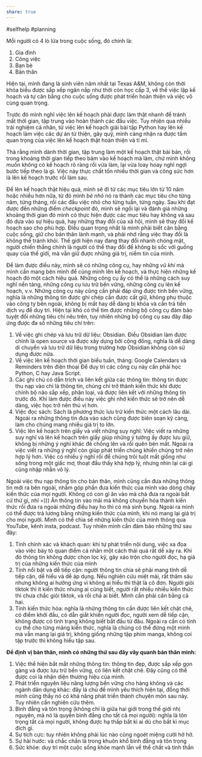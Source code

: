 ```yaml
---
share: true
---
```

#selfhelp #planning



Mỗi người có 4 lò lửa trong cuộc sống, đó chính là:
1. Gia đình
2. Công việc
3. Bạn bè
4. Bản thân

Hiện tại, mình đang là sinh viên năm nhất tại Texas A&M, không còn thời khóa biểu được sắp xếp ngăn nắp như thời còn học cấp 3, về thế việc lập kế hoạch và tự cân bằng cho cuộc sống được phát triển hoàn thiện và việc vô cùng quan trọng.

Trước đó mình nghĩ việc lên kế hoạch phải được làm thật nhanh để tránh mất thời gian, tập trung vào hoàn thành các đầu việc. Tuy nhiên qua nhiều trải nghiệm cá nhân, từ việc lên kế hoạch giải bài tập Python hay lên kế hoạch làm việc các dự án từ thiện, gây quỹ, mình càng nhận ra được tầm quan trọng của việc lên kế hoạch thật hoàn thiện và tỉ mỉ. 

Thà rằng mình dành thời gian, tập trung làm một kế hoạch thật bài bản, rồi trong khoảng thời gian tiếp theo bám vào kế hoạch mà làm, chứ mình không muốn không có kế hoạch rõ ràng rồi vừa làm, lại vừa loay hoay nghĩ ngợi bước tiếp theo là gì. Việc này thực chất tốn nhiều thời gian và công sức hơn là lên kế hoạch trước rồi làm sau.

Để lên kế hoạch thật hiệu quả, mình sẽ đi từ các mục tiêu lớn từ 10 năm hoặc nhiều hơn nữa, từ đó mình *bẻ nhỏ* nó ra thành các mục tiêu cho từng năm, từng tháng, rồi các đầu việc nhỏ cho từng tuần, từng ngày. Sau khi đạt được đến những điểm *checkpoint* đó, mình sẽ ngồi lại và đánh giá những khoảng thời gian đó mình có thực hiện được các mục tiêu hay không và sau đó dựa vào sự hiệu quả, hay những thay đổi của xã hội, mình sẽ thay đổi kế hoạch sao cho phù hợp. Điều quan trọng nhất là mình phải biết cân bằng cuộc sống, giữ cho bản thân lành mạnh, và phải nhớ rằng việc thay đổi là không thể tránh khỏi. Thế giới hiện nay đang thay đổi nhanh chóng mặt, người chiến thắng chính là người có thể thay đổi để không bị sốc với guồng quay của thế giới, mà vẫn giữ được những giá trị, niềm tin của mình.

Để làm được điều này, mình sẽ có những công cụ, hay những *vũ khí* mà mình cần mang bên mình để cùng mình lên kế hoạch, và thực hiện những kế hoạch đó một cách hiệu quả. Những công cụ ấy có thể là những cách suy nghĩ nền tảng, những công cụ lưu trữ bền vững, những công cụ lên kế hoạch, v.v. Những công cụ này cũng cần phải đáp ứng được tính bền vững, nghĩa là những thông tin được ghi chép cần được cất giữ, không phụ thuộc vào công ty bên ngoài, không bị mất hay dễ dàng bị khóa và cần trả tiền dịch vụ để duy trì. Hiện tại khó có thể tìm được những bộ công cụ đảm bảo tuyệt đối những tiêu chí nêu trên, tuy nhiên những bộ công cụ sau đây đáp ứng được đa số những tiêu chí trên:
1. Về việc ghi chép và lưu trữ dữ liệu: Obsidian. Điều Obsidian làm được chính là open source và được xây dựng bởi cộng đồng, nghĩa là dể dàng di chuyển và lưu trữ dữ liệu trong trường hợp Obsidian không còn sử dụng được nữa.
2. Về việc lên kế hoạch thời gian biểu tuần, tháng: Google Calendars và Reminders trên điện thoại
Để duy trì các công cụ này cần phải học Python, C hay Java Script. 
3. Các ghi chú có dẫn trích và liên kết giữa các thông tin: thông tin được thu nạp vào chỉ là thông tin, chúng chỉ trở thành kiến thức khi được chính bộ não sắp xếp, phân loại, và được liên kết với những thông tin trước đó. Khi làm được điều này việc ghi nhớ kiến thức sẽ trở nên dễ dàng, việc học trở nên thú vị hơn.
4. Việc đọc sách: Sách là phương thức lưu trữ kiến thức một cách lâu dài. Ngoài ra những thông tin đưa vào sách cũng được biên soạn kỹ càng, làm cho chúng mang nhiều giá trị to lớn. 
5. Việc lên kế hoạch trên giấy và viết những suy nghĩ: Việc viết ra những suy nghĩ và lên kế hoạch trên giấy giúp những ý tưởng ấy được lưu giữ, không bị những ý nghĩ khác đè chồng lên và rồi quên bén mất. Ngoài ra việc viết ra những ý nghĩ còn giúp phát triển chúng khiến chúng trở nên hợp lý hơn. Việc có nhiều ý nghĩ rồi để chúng trôi tuột mất giống như sống trong một giấc mơ, thoạt đầu thấy khá hợp lý, nhưng nhìn lại cái gì cũng nhập nhằn vô lý. 

Ngoài việc thu nạp thông tin cho bản thân, mình cũng cần đưa những thông tin mới ra bên ngoài, nhằm góp phần đưa kiến thức của mình vào dòng chảy kiến thức của mọi người. Không có con gì ăn vào mà chả đưa ra ngoài bất cứ thứ gì, nhỉ =))) Ăn thông tin vào mãi mà không chuyển hóa thành kiến thức rồi đưa ra ngoài những điều hay ho thì có mà sình bụng. Ngoài ra mình có thể được trả lương bằng những kiến thức của mình, khi nó mang lại giá trị cho mọi người. Mình có thể chia sẽ những kiến thức của mình thông qua YouTube, kênh insta, podcast. Tuy nhiên mình cần đảm bảo những thứ sau đây:
1. Tính chính xác và khách quan: khi tự phát triển nội dung, việc xa đọa vào việc bày tỏ quan điểm cá nhân một cách thái quá rất dễ xảy ra. Khi đó thông tin không được chọn lọc kỹ, gây xáo trộn cho người đọc, hạ giá trị của những kiến thức của mình
2. Tính nổi bật và dễ tiếp cận: người thông tin chia sẽ phải mang tính dễ tiếp cận, dể hiểu và dễ áp dụng. Nếu nghiên cứu miệt mài, rất thâm sâu nhưng không ai hưởng ứng vì không ai hiểu thì thật là cô đơn. Người giỏi tiktok thì ít kiến thức nhưng ai cũng biết, người rất nhiều nhiều kiến thức thì chưa chắc giỏi tiktok, và rồi chả ai biết. Mình cần phải cân bằng cả hai.
3. Tính kiến thức hóa: nghĩa là những thông tin cần được liên kết chặt chẽ, có điểm khởi đầu, có dẫn giắt khiến người đọc, người xem dễ tiếp cận, không được có tình trạng không biết bắt đầu từ đâu. Ngoài ra cần có tính cụ thể cho từng mảng kiến thức, nghĩa là chúng có thể đứng một mình mà vẫn mang lại giá trị, không giống những tập phim manga, không coi tập trước thì không hiểu tập sau.

**Để định vị bản thân, mình có những thứ sau đây vây quanh bản thân mình:**
1. Việc thể hiện bắt mắt những thông tin: thông tin đẹp, được sắp xếp gọn gàng và được lưu trữ bền vững, có liên kết chặt chẽ. Đây cũng có thể được coi là nhận diện thương hiệu của mình.
2. Phát triển nguyên liệu năng lượng bền vững cho hàng không và các ngành dân dụng khác: đây là chủ đề mình yêu thích hiện tại, đồng thời mình cũng thấy nó có khả năng phát triển thành chuyên môn sau này. Tuy nhiên cần nghiên cứu thêm.
3. Bình đẳng và tôn trọng (không chỉ là giữa hai giới trong thế giới nhị nguyên, mà nó là quyền bình đẳng cho tất cả mọi người): nghĩa là tôn trọng tất cả mọi người, không được hạ thấp bất kì ai dù cho bất kì mục đích gì. 
4. Sự tích cực: tuy nhiên không phải lúc nào cũng ngoét miệng cười hờ hờ.
5. Sự hài hước: và chắc chắn là trong khuôn khổ bình đẳng và tôn trọng
6. Sức khỏe: duy trì một cuộc sống khỏe mạnh lẫn về thể chất và tinh thần
